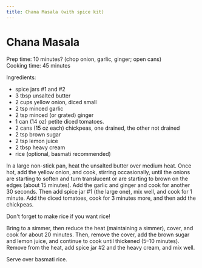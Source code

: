```yaml
---
title: Chana Masala (with spice kit)
---
```


# Chana Masala

Prep time: 10 minutes? (chop onion, garlic, ginger; open cans)  
Cooking time: 45 minutes

Ingredients:

*   spice jars #1 and #2
*   3 tbsp unsalted butter
*   2 cups yellow onion, diced small
*   2 tsp minced garlic
*   2 tsp minced (or grated) ginger
*   1 can (14 oz) petite diced tomatoes.
*   2 cans (15 oz each) chickpeas, one drained, the other not drained
*   2 tsp brown sugar
*   2 tsp lemon juice
*   2 tbsp heavy cream
*   rice (optional, basmati recommended)

In a large non-stick pan, heat the unsalted butter over medium heat.  Once hot,
add the yellow onion, and cook, stirring occasionally, until the onions are
starting to soften and turn translucent or are starting to brown on the edges
(about 15 minutes).  Add the garlic and ginger and cook for another 30 seconds.
Then add spice jar #1 (the large one), mix well, and cook for 1 minute.  Add the
diced tomatoes, cook for 3 minutes more, and then add the chickpeas.

Don't forget to make rice if you want rice!

Bring to a simmer, then reduce the heat (maintaining a simmer), cover, and cook
for about 20 minutes.  Then, remove the cover, add the brown sugar and lemon
juice, and continue to cook until thickened (5–10 minutes).  Remove from the
heat, add spice jar #2 and the heavy cream, and mix well.

Serve over basmati rice.
